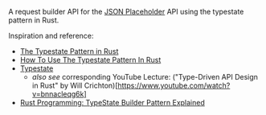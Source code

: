 A request builder API for the [JSON Placeholder](https://jsonplaceholder.typicode.com/) API using the typestate pattern in Rust.

Inspiration and reference:
  - [The Typestate Pattern in Rust](http://cliffle.com/blog/rust-typestate/)
  - [How To Use The Typestate Pattern In Rust](https://zerotomastery.io/blog/rust-typestate-patterns/)
  - [Typestate](https://willcrichton.net/rust-api-type-patterns/typestate.html)
    -  _also see_ corresponding YouTube Lecture: ("Type-Driven API Design in Rust" by Will Crichton)[https://www.youtube.com/watch?v=bnnacleqg6k]
  - [Rust Programming: TypeState Builder Pattern Explained](https://www.youtube.com/watch?v=pwmIQzLuYl0)
